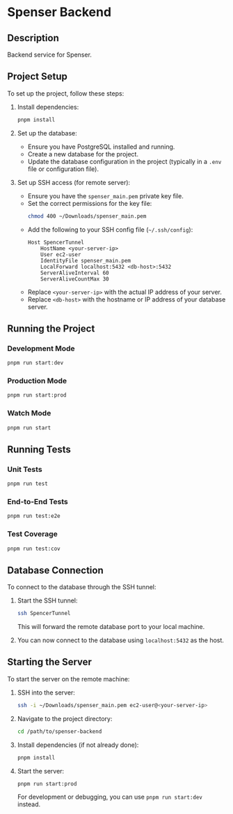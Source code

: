 # Spenser Backend

## Description

Backend service for Spenser.

## Project Setup

To set up the project, follow these steps:

1. Install dependencies:

   ```bash
   pnpm install
   ```

2. Set up the database:

   - Ensure you have PostgreSQL installed and running.
   - Create a new database for the project.
   - Update the database configuration in the project (typically in a `.env` file or configuration file).

3. Set up SSH access (for remote server):
   - Ensure you have the `spenser_main.pem` private key file.
   - Set the correct permissions for the key file:
     ```bash
     chmod 400 ~/Downloads/spenser_main.pem
     ```
   - Add the following to your SSH config file (`~/.ssh/config`):
     ```
     Host SpencerTunnel
         HostName <your-server-ip>
         User ec2-user
         IdentityFile spenser_main.pem
         LocalForward localhost:5432 <db-host>:5432
         ServerAliveInterval 60
         ServerAliveCountMax 30
     ```
   - Replace `<your-server-ip>` with the actual IP address of your server.
   - Replace `<db-host>` with the hostname or IP address of your database server.

## Running the Project

### Development Mode

```bash
pnpm run start:dev
```

### Production Mode

```bash
pnpm run start:prod
```

### Watch Mode

```bash
pnpm run start
```

## Running Tests

### Unit Tests

```bash
pnpm run test
```

### End-to-End Tests

```bash
pnpm run test:e2e
```

### Test Coverage

```bash
pnpm run test:cov
```

## Database Connection

To connect to the database through the SSH tunnel:

1. Start the SSH tunnel:

   ```bash
   ssh SpencerTunnel
   ```

   This will forward the remote database port to your local machine.

2. You can now connect to the database using `localhost:5432` as the host.

## Starting the Server

To start the server on the remote machine:

1. SSH into the server:

   ```bash
   ssh -i ~/Downloads/spenser_main.pem ec2-user@<your-server-ip>
   ```

2. Navigate to the project directory:

   ```bash
   cd /path/to/spenser-backend
   ```

3. Install dependencies (if not already done):

   ```bash
   pnpm install
   ```

4. Start the server:

   ```bash
   pnpm run start:prod
   ```

   For development or debugging, you can use `pnpm run start:dev` instead.
